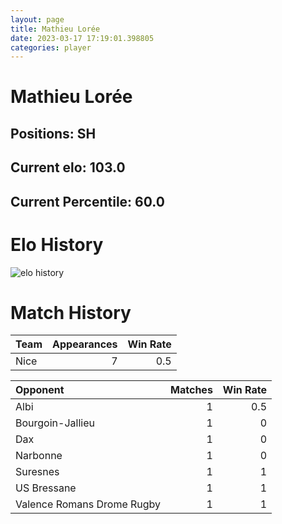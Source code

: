 ```yaml
---  
layout: page  
title: Mathieu Lorée  
date: 2023-03-17 17:19:01.398805  
categories: player  
---
```

# Mathieu Lorée

## Positions: SH

## Current elo: 103.0

## Current Percentile: 60.0

# Elo History


![elo history](history_MathieuLorée.png)
# Match History


| Team   |   Appearances |   Win Rate |
|:-------|--------------:|-----------:|
| Nice   |             7 |        0.5 |

| Opponent                   |   Matches |   Win Rate |
|:---------------------------|----------:|-----------:|
| Albi                       |         1 |        0.5 |
| Bourgoin-Jallieu           |         1 |        0   |
| Dax                        |         1 |        0   |
| Narbonne                   |         1 |        0   |
| Suresnes                   |         1 |        1   |
| US Bressane                |         1 |        1   |
| Valence Romans Drome Rugby |         1 |        1   |